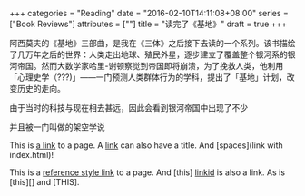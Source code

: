 +++
categories = "Reading"
date = "2016-02-10T14:11:08+08:00"
series = ["Book Reviews"]
attributes = [""]
title = "读完了《基地》"
draft = true
+++

阿西莫夫的《基地》三部曲，是我在《三体》之后接下去读的一个系列。该书描绘了几万年之后的世界：人类走出地球、殖民外星，逐步建立了覆盖整个银河系的银河帝国。然而大数学家哈里-谢顿察觉到帝国即将崩溃，为了挽救人类，他利用「心理史学（???)」——一门预测人类群体行为的学科，提出了「基地」计划，改变历史的走向。

由于当时的科技与现在相去甚远，因此会看到银河帝国中出现了不少

并且被一门叫做的架空学说

This is [a link](http://rubyforge.org) to a page.
A [link](../test "local URI") can also have a title.
And [spaces](link with index.html)!

This is a [reference style link][linkid] to a page. And [this]
[linkid] is also a link. As is [this][] and [THIS].

[linkid]: http://www.example.com/ "Optional Title"

